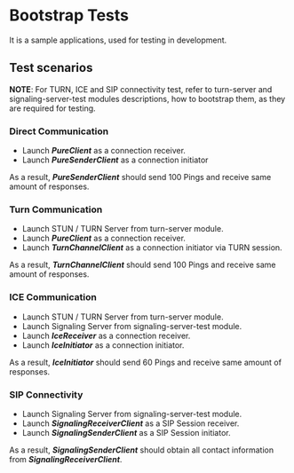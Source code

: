 # Bootstrap Tests

It is a sample applications, used for testing in development.

## Test scenarios

**NOTE**: For TURN, ICE and SIP connectivity test, refer to turn-server and
signaling-server-test modules descriptions, how to bootstrap them, as they are
required for testing.

### Direct Communication

- Launch **_PureClient_** as a connection receiver.
- Launch **_PureSenderClient_** as a connection initiator

As a result, **_PureSenderClient_** should send 100 Pings and receive same amount of responses.

### Turn Communication

- Launch STUN / TURN Server from turn-server module.
- Launch **_PureClient_** as a connection receiver.
- Launch **_TurnChannelClient_** as a connection initiator via TURN session.

As a result, **_TurnChannelClient_** should send 100 Pings and receive same amount of responses.

### ICE Communication

- Launch STUN / TURN Server from turn-server module.
- Launch Signaling Server from signaling-server-test module.
- Launch **_IceReceiver_** as a connection receiver.
- Launch **_IceInitiator_** as a connection initiator.

As a result, **_IceInitiator_** should send 60 Pings and receive same amount of responses.

### SIP Connectivity

- Launch Signaling Server from signaling-server-test module.
- Launch **_SignalingReceiverClient_** as a SIP Session receiver.
- Launch **_SignalingSenderClient_** as a SIP Session initiator.

As a result, **_SignalingSenderClient_** should obtain all contact information from **_SignalingReceiverClient_**.
